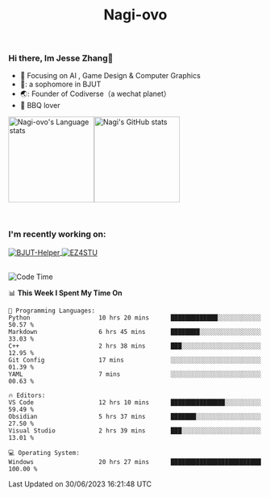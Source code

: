

<!--
**Nagi-ovo/Nagi-ovo** is a ✨ _special_ ✨ repository because its `README.md` (this file) appears on your GitHub profile.

Here are some ideas to get you started:

- 🔭 I’m currently working on ...
- 🌱 I’m currently learning ...
- 👯 I’m looking to collaborate on ...
- 🤔 I’m looking for help with ...
- 💬 Ask me about ...
- 📫 How to reach me: ...
- 😄 Pronouns: ...
- ⚡ Fun fact: ...
-->
<h1 align="center">Nagi-ovo</h3>


<br />

 ### Hi there, Im Jesse Zhang👋
- :orange_book: Focusing on AI , Game Design & Computer Graphics
- 🔬: a sophomore in BJUT
- 🌏: Founder of Codiverse（a wechat planet）
- :meat_on_bone: BBQ lover

<div style="display:flex; flex-wrap:wrap; height: 200px;">
  <img height="170" src="https://github-readme-stats-git-main-nagi-ovo.vercel.app/api/top-langs/?username=Nagi-ovo&hide=css,scss,html,java&layout=compact&card_width=345&card_height=400" alt="Nagi-ovo's Language stats">
  <img height="170" src="https://github-readme-stats-git-main-nagi-ovo.vercel.app/api?username=Nagi-ovo&show_icons=true&theme=radical" alt="Nagi's GitHub stats">
</div>

### I'm recently working on:</a>

 <div>
<a href="https://github.com/Open-BJUT/BJUT-Helper">
  <img align="center" src="https://github-readme-stats-git-main-nagi-ovo.vercel.app/api/pin/?username=Nagi-ovo&repo=BJUT-Helper" alt="BJUT-Helper">
</a>
<a href="https://github.com/Nagi-ovo/EZ4STU">
  <img align="center" src="https://github-readme-stats-git-main-nagi-ovo.vercel.app/api/pin/?username=Nagi-ovo&repo=EZ4STU" alt="EZ4STU">
</a>  
</div>

<br />

<!--START_SECTION:waka-->
![Code Time](http://img.shields.io/badge/Code%20Time-54%20hrs%2024%20mins-blue)

📊 **This Week I Spent My Time On** 

```text
💬 Programming Languages: 
Python                   10 hrs 20 mins      █████████████░░░░░░░░░░░░   50.57 % 
Markdown                 6 hrs 45 mins       ████████░░░░░░░░░░░░░░░░░   33.03 % 
C++                      2 hrs 38 mins       ███░░░░░░░░░░░░░░░░░░░░░░   12.95 % 
Git Config               17 mins             ░░░░░░░░░░░░░░░░░░░░░░░░░   01.39 % 
YAML                     7 mins              ░░░░░░░░░░░░░░░░░░░░░░░░░   00.63 % 

🔥 Editors: 
VS Code                  12 hrs 10 mins      ███████████████░░░░░░░░░░   59.49 % 
Obsidian                 5 hrs 37 mins       ███████░░░░░░░░░░░░░░░░░░   27.50 % 
Visual Studio            2 hrs 39 mins       ███░░░░░░░░░░░░░░░░░░░░░░   13.01 % 

💻 Operating System: 
Windows                  20 hrs 27 mins      █████████████████████████   100.00 % 
```


 Last Updated on 30/06/2023 16:21:48 UTC
<!--END_SECTION:waka-->



